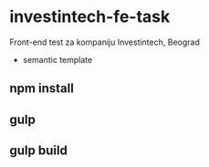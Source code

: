 # investintech-fe-task
Front-end test za kompaniju Investintech, Beograd
- semantic template

## npm install

## gulp

## gulp build
